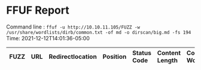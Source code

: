 # FFUF Report

  Command line : `ffuf -u http://10.10.11.105/FUZZ -w /usr/share/wordlists/dirb/common.txt -of md -o dirscan/big.md -fs 194`
  Time: 2021-12-12T14:01:36-05:00

  | FUZZ | URL | Redirectlocation | Position | Status Code | Content Length | Content Words | Content Lines | Content Type | ResultFile |
  | :- | :-- | :--------------- | :---- | :------- | :---------- | :------------- | :------------ | :--------- | :----------- |
  